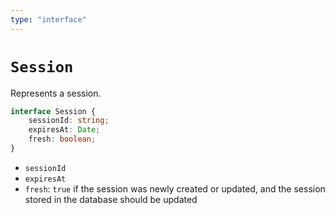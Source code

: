 ```yaml
---
type: "interface"
---
```


# `Session`

Represents a session.

```ts
interface Session {
	sessionId: string;
	expiresAt: Date;
	fresh: boolean;
}
```

- `sessionId`
- `expiresAt`
- `fresh`: `true` if the session was newly created or updated, and the session stored in the database should be updated
